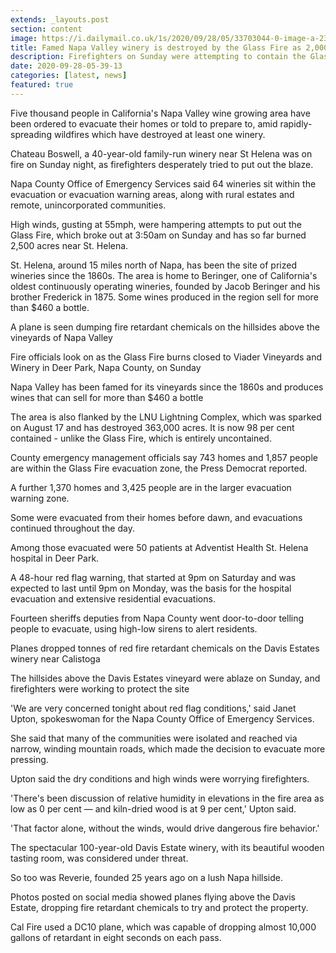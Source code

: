 ```yaml
---
extends: _layouts.post
section: content
image: https://i.dailymail.co.uk/1s/2020/09/28/05/33703044-0-image-a-23_1601267423249.jpg 
title: Famed Napa Valley winery is destroyed by the Glass Fire as 2,000 are ordered to evacuate 
description: Firefighters on Sunday were attempting to contain the Glass Fire, which broke out before dawn and has now consumed 2,500 acres - forcing people from their homes and destroying a vineyard. 
date: 2020-09-28-05-39-13 
categories: [latest, news] 
featured: true 
--- 
```

Five thousand people in California's Napa Valley wine growing area have been ordered to evacuate their homes or told to prepare to, amid rapidly-spreading wildfires which have destroyed at least one winery.

Chateau Boswell, a 40-year-old family-run winery near St Helena was on fire on Sunday night, as firefighters desperately tried to put out the blaze. 

Napa County Office of Emergency Services said 64 wineries sit within the evacuation or evacuation warning areas, along with rural estates and remote, unincorporated communities.

High winds, gusting at 55mph, were hampering attempts to put out the Glass Fire, which broke out at 3:50am on Sunday and has so far burned 2,500 acres near St. Helena.

St. Helena, around 15 miles north of Napa, has been the site of prized wineries since the 1860s. The area is home to Beringer, one of California's oldest continuously operating wineries, founded by Jacob Beringer and his brother Frederick in 1875. Some wines produced in the region sell for more than $460 a bottle. 

A plane is seen dumping fire retardant chemicals on the hillsides above the vineyards of Napa Valley

Fire officials look on as the Glass Fire burns closed to Viader Vineyards and Winery in Deer Park, Napa County, on Sunday

Napa Valley has been famed for its vineyards since the 1860s and produces wines that can sell for more than $460 a bottle



The area is also flanked by the LNU Lightning Complex, which was sparked on August 17 and has destroyed 363,000 acres. It is now 98 per cent contained - unlike the Glass Fire, which is entirely uncontained.   

County emergency management officials say 743 homes and 1,857 people are within the Glass Fire evacuation zone, the Press Democrat reported.

A further 1,370 homes and 3,425 people are in the larger evacuation warning zone.

Some were evacuated from their homes before dawn, and evacuations continued throughout the day.

Among those evacuated were 50 patients at Adventist Health St. Helena hospital in Deer Park.

A 48-hour red flag warning, that started at 9pm on Saturday and was expected to last until 9pm on Monday, was the basis for the hospital evacuation and extensive residential evacuations.

Fourteen sheriffs deputies from Napa County went door-to-door telling people to evacuate, using high-low sirens to alert residents.

Planes dropped tonnes of red fire retardant chemicals on the Davis Estates winery near Calistoga

The hillsides above the Davis Estates vineyard were ablaze on Sunday, and firefighters were working to protect the site

'We are very concerned tonight about red flag conditions,' said Janet Upton, spokeswoman for the Napa County Office of Emergency Services.

She said that many of the communities were isolated and reached via narrow, winding mountain roads, which made the decision to evacuate more pressing.

Upton said the dry conditions and high winds were worrying firefighters. 

'There's been discussion of relative humidity in elevations in the fire area as low as 0 per cent — and kiln-dried wood is at 9 per cent,' Upton said. 

'That factor alone, without the winds, would drive dangerous fire behavior.' 

The spectacular 100-year-old Davis Estate winery, with its beautiful wooden tasting room, was considered under threat. 

So too was Reverie, founded 25 years ago on a lush Napa hillside.

Photos posted on social media showed planes flying above the Davis Estate, dropping fire retardant chemicals to try and protect the property.

Cal Fire used a DC10 plane, which was capable of dropping almost 10,000 gallons of retardant in eight seconds on each pass. 

